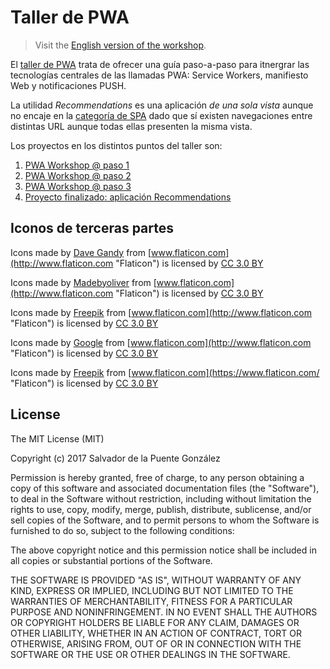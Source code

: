 # Taller de PWA

> Visit the [English version of the workshop](../en/).

El [taller de PWA](https://delapuente.github.io/pwa-workshop/) trata de ofrecer una guía paso-a-paso para itnergrar las tecnologías centrales de las llamadas PWA: Service Workers, manifiesto Web y notificaciones PUSH.

La utilidad _Recommendations_ es una aplicación _de una sola vista_ aunque no encaje en la [categoría de SPA](https://en.wikipedia.org/wiki/Single-page_application) dado que sí existen navegaciones entre distintas URL aunque todas ellas presenten la misma vista.

Los proyectos en los distintos puntos del taller son:

  1. [PWA Workshop @ paso 1](https://glitch.com/edit/#!/pwa-workshop)
  2. [PWA Workshop @ paso 2](https://glitch.com/edit/#!/pwa-workshop-step2)
  3. [PWA Workshop @ paso 3](https://glitch.com/edit/#!/pwa-workshop-step3)
  4. [Proyecto finalizado: aplicación Recommendations](https://glitch.com/edit/#!/recommendations)


## Iconos de terceras partes

Icons made by [Dave Gandy](http://www.flaticon.com/authors/dave-gandy "Dave Gandy") from [www.flaticon.com](http://www.flaticon.com "Flaticon") is licensed by [CC 3.0 BY](http://creativecommons.org/licenses/by/3.0/ "Creative Commons BY 3.0")

Icons made by [Madebyoliver](http://www.flaticon.com/authors/madebyoliver "Madebyoliver") from [www.flaticon.com](http://www.flaticon.com "Flaticon") is licensed by [CC 3.0 BY](http://creativecommons.org/licenses/by/3.0/ "Creative Commons BY 3.0")

Icons made by [Freepik](http://www.freepik.com "Freepik") from [www.flaticon.com](http://www.flaticon.com "Flaticon") is licensed by [CC 3.0 BY](http://creativecommons.org/licenses/by/3.0/ "Creative Commons BY 3.0")

Icons made by [Google](http://www.flaticon.com/authors/google "Google") from [www.flaticon.com](http://www.flaticon.com "Flaticon") is licensed by [CC 3.0 BY](http://creativecommons.org/licenses/by/3.0/ "Creative Commons BY 3.0")

Icons made by [Freepik](http://www.freepik.com "Freepik") from [www.flaticon.com](https://www.flaticon.com/ "Flaticon") is licensed by [CC 3.0 BY](http://creativecommons.org/licenses/by/3.0/ "Creative Commons BY 3.0")

## License

The MIT License (MIT)

Copyright (c) 2017 Salvador de la Puente González

Permission is hereby granted, free of charge, to any person obtaining a copy
of this software and associated documentation files (the "Software"), to deal
in the Software without restriction, including without limitation the rights
to use, copy, modify, merge, publish, distribute, sublicense, and/or sell
copies of the Software, and to permit persons to whom the Software is
furnished to do so, subject to the following conditions:

The above copyright notice and this permission notice shall be included in
all copies or substantial portions of the Software.

THE SOFTWARE IS PROVIDED "AS IS", WITHOUT WARRANTY OF ANY KIND, EXPRESS OR
IMPLIED, INCLUDING BUT NOT LIMITED TO THE WARRANTIES OF MERCHANTABILITY,
FITNESS FOR A PARTICULAR PURPOSE AND NONINFRINGEMENT. IN NO EVENT SHALL THE
AUTHORS OR COPYRIGHT HOLDERS BE LIABLE FOR ANY CLAIM, DAMAGES OR OTHER
LIABILITY, WHETHER IN AN ACTION OF CONTRACT, TORT OR OTHERWISE, ARISING FROM,
OUT OF OR IN CONNECTION WITH THE SOFTWARE OR THE USE OR OTHER DEALINGS IN
THE SOFTWARE.
